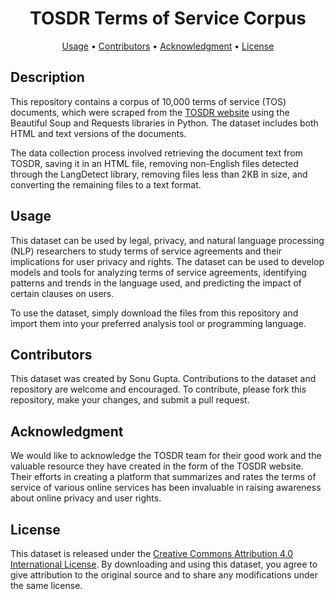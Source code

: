 <h1 align="center">TOSDR Terms of Service Corpus</h1>

<p align="center">
  <a href="#usage">Usage</a> •
  <a href="#contributors">Contributors</a> •
   <a href="#acknowledgment">Acknowledgment</a> •
  <a href="#license">License</a>
</p>

## Description

This repository contains a corpus of 10,000 terms of service (TOS) documents, which were scraped from the [TOSDR website](https://edit.tosdr.org/documents) using the Beautiful Soup and Requests libraries in Python. The dataset includes both HTML and text versions of the documents.

The data collection process involved retrieving the document text from TOSDR, saving it in an HTML file, removing non-English files detected through the LangDetect library, removing files less than 2KB in size, and converting the remaining files to a text format.

## Usage

This dataset can be used by legal, privacy, and natural language processing (NLP) researchers to study terms of service agreements and their implications for user privacy and rights. The dataset can be used to develop models and tools for analyzing terms of service agreements, identifying patterns and trends in the language used, and predicting the impact of certain clauses on users.

To use the dataset, simply download the files from this repository and import them into your preferred analysis tool or programming language.

## Contributors

This dataset was created by Sonu Gupta. Contributions to the dataset and repository are welcome and encouraged. To contribute, please fork this repository, make your changes, and submit a pull request.

## Acknowledgment

We would like to acknowledge the TOSDR team for their good work and the valuable resource they have created in the form of the TOSDR website. Their efforts in creating a platform that summarizes and rates the terms of service of various online services has been invaluable in raising awareness about online privacy and user rights.

## License

This dataset is released under the [Creative Commons Attribution 4.0 International License](https://creativecommons.org/licenses/by/4.0/). By downloading and using this dataset, you agree to give attribution to the original source and to share any modifications under the same license.
